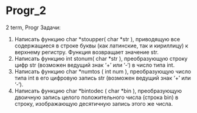 # Progr_2
2 term, Progr
Задачи: 
1. Написать функцию char *stoupper( char *str ), приводящую все содержащиеся
в строке буквы (как латинские, так и кириллицу) к верхнему регистру. Функция
возвращает значение str.
2. Написать функцию int stonum( char *str ), преобразующую строку цифр str
(возможен ведущий знак ‘+’ или ‘-‘) в число типа int.
3. Написать функцию char *numtos ( int num ), преобразующую число типа int в его
цифровую запись str (возможен ведущий знак ‘+’ или ‘-‘).
4. Написать функцию char *bintodec ( char *bin ), преобразующую двоичную запись
целого положительного числа (строка bin) в строку, изображающую десятичную
запись этого же числа.
